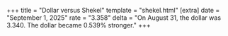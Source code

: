 +++
title = "Dollar versus Shekel"
template = "shekel.html"
[extra]
date = "September  1, 2025"
rate = "3.358"
delta = "On August 31, the dollar was 3.340. The dollar became 0.539% stronger."
+++
